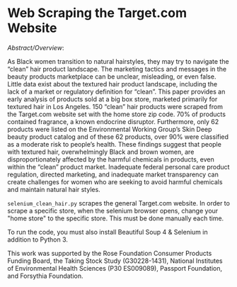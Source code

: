 # Web Scraping the Target.com Website

*Abstract/Overview*:

As Black women transition to natural hairstyles, they may try to navigate the “clean” hair product landscape. The marketing tactics and messages in the beauty products marketplace can be unclear, misleading, or even false. Little data exist about the textured hair product landscape, including the lack of a market or regulatory definition for “clean”. This paper provides an early analysis of products sold at a big box store, marketed primarily for textured hair in Los Angeles.  150 “clean” hair products were scraped from the Target.com website set with the home store zip code. 70% of products contained fragrance, a known endocrine disruptor. Furthermore, only 62 products were listed on the Environmental Working Group’s Skin Deep beauty product catalog and of these 62 products, over 90% were classified as a moderate risk to people’s health. These findings suggest that people with textured hair, overwhelmingly Black and brown women, are disproportionately affected by the harmful chemicals in products, even within the “clean” product market. Inadequate federal personal care product regulation, directed marketing, and inadequate market transparency can create challenges for women who are seeking to avoid harmful chemicals and maintain natural hair styles. 

`selenium_clean_hair.py` scrapes the general Target.com website. In order to scrape a specific store, when the selenium browser opens, change your "home store" to the specific store. This must be done manually each time. 

To run the code, you must also install Beautiful Soup 4 & Selenium in addition to Python 3. 

This work was supported by the Rose Foundation Consumer Products Funding Board, the Taking Stock Study (G30228-1431), National Institutes of Environmental Health Sciences (P30 ES009089), Passport Foundation, and Forsythia Foundation.

